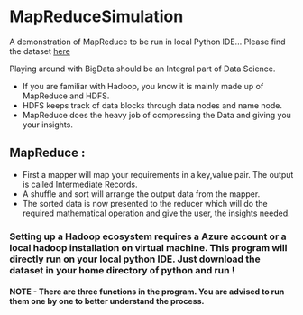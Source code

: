 # MapReduceSimulation
A demonstration of MapReduce to be run in local Python IDE...
Please find the dataset [here](https://github.com/CodeMangler/udacity-hadoop-course/blob/master/Datasets/purchases.txt.gz)

Playing around with BigData should be an Integral part of Data Science. 

* If you are familiar with Hadoop, you know it is mainly made up of MapReduce and HDFS. 
* HDFS keeps track of data blocks through data nodes and name node. 
* MapReduce does the heavy job of compressing the Data and giving you your insights.

## MapReduce :

* First a mapper will map your requirements in a key,value pair. The output is called Intermediate Records.
* A shuffle and sort will arrange the output data from the mapper.
* The sorted data is now presented to the reducer which will do the required mathematical operation and give the user, the insights needed.

### Setting up a Hadoop ecosystem requires a Azure account or a local hadoop installation on virtual machine. This program will directly run on your local python IDE. Just download the dataset in your home directory of python and run !

#### NOTE - There are three functions in the program. You are advised to run them one by one to better understand the process.
